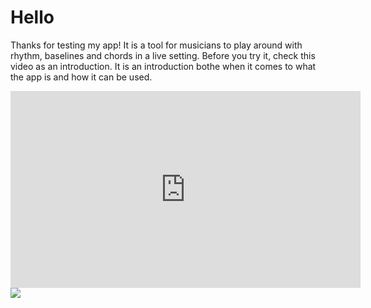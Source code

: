 # Hello
Thanks for testing my app! It is a tool for musicians to play around with rhythm, baselines and chords in a live setting.
Before you try it, check this video as an introduction. It is an introduction bothe when it comes to what the app is 
and how it can be used.

<iframe src="https://www.facebook.com/plugins/video.php?href=https%3A%2F%2Fwww.facebook.com%2Fli.mikael%2Fvideos%2F10157199038417339%2F&show_text=0&width=560" width="560" height="315" style="border:none;overflow:hidden" scrolling="no" frameborder="0" allowTransparency="true" allowFullScreen="true"></iframe>

<img src=https://build.phonegap.com/apps/3890729/badge/3937019475/version.svg />

